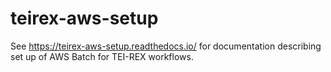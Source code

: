 # teirex-aws-setup
See https://teirex-aws-setup.readthedocs.io/ for documentation describing set up of AWS Batch for TEI-REX workflows.

